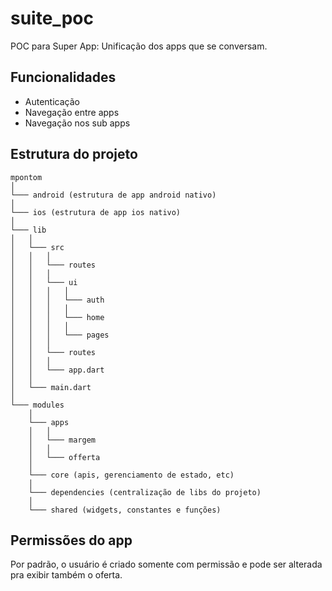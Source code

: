 # suite_poc

POC para Super App: Unificação dos apps que se conversam.


## Funcionalidades
- Autenticação
- Navegação entre apps
- Navegação nos sub apps

## Estrutura do projeto

```
mpontom
│   
└─── android (estrutura de app android nativo)
│
└─── ios (estrutura de app ios nativo)
│
└─── lib
│   │
│   └─── src
│   │   │
│   │   └─── routes
│   │   │
│   │   └─── ui
│   │   │   │
│   │   │   └─── auth 
│   │   │   │
│   │   │   └─── home
│   │   │   │
│   │   │   └─── pages
│   │   │       
│   │   └─── routes
│   │   │       
│   │   └─── app.dart
│   │
│   └─── main.dart
│
└─── modules
    │
    └─── apps
    │   │
    │   └─── margem
    │   │
    │   └─── offerta
    │
    └─── core (apis, gerenciamento de estado, etc)
    │
    └─── dependencies (centralização de libs do projeto)
    │
    └─── shared (widgets, constantes e funções)
```

## Permissões do app

Por padrão, o usuário é criado somente com permissão e pode ser alterada pra exibir também o oferta.
